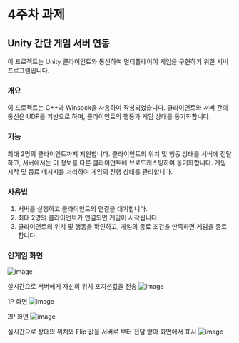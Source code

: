 # 4주차 과제 
## Unity 간단 게임 서버 연동
이 프로젝트는 Unity 클라이언트와 통신하여 멀티플레이어 게임을 구현하기 위한 서버 프로그램입니다.
### 개요 
이 프로젝트는 C++과 Winsock을 사용하여 작성되었습니다. 클라이언트와 서버 간의 통신은 UDP를 기반으로 하며, 클라이언트의 행동과 게임 상태를 동기화합니다.
### 기능 
최대 2명의 클라이언트까지 지원합니다.
클라이언트의 위치 및 행동 상태를 서버에 전달하고, 서버에서는 이 정보를 다른 클라이언트에 브로드캐스팅하여 동기화합니다.
게임 시작 및 종료 메시지를 처리하여 게임의 진행 상태를 관리합니다.
### 사용법
1. 서버를 실행하고 클라이언트의 연결을 대기합니다.
2. 최대 2명의 클라이언트가 연결되면 게임이 시작됩니다.
3. 클라이언트의 위치 및 행동을 확인하고, 게임의 종료 조건을 만족하면 게임을 종료합니다.
### 인게임 화면
![image](https://github.com/BankBoy22/2024network_study/assets/48702307/fa612e1e-a407-4c27-bb62-6aaebbcdac12)

실시간으로 서버에게 자신의 위치 포지션값을 전송
![image](https://github.com/BankBoy22/2024network_study/assets/48702307/58c6e662-b6b4-4701-ab68-83efb93f98dc)

1P 화면
![image](https://github.com/BankBoy22/2024network_study/assets/48702307/22fe9d72-aa9d-4fac-a141-85b49f099ef9)

2P 화면
![image](https://github.com/BankBoy22/2024network_study/assets/48702307/2ae34c37-fdc5-4b3c-b05c-78d79998f716)

실시간으로 상대의 위치와 Flip 값을 서버로 부터 전달 받아 화면에서 표시
![image](https://github.com/BankBoy22/2024network_study/assets/48702307/7fbbf95f-8628-4dba-a4e5-a697be2bbdfc)
